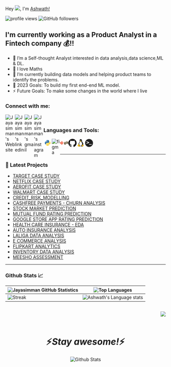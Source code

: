## 
Hey <img src="https://github.com/TheDudeThatCode/TheDudeThatCode/blob/master/Assets/Hi.gif" width="29px">, I'm [Ashwath!](https://github.com/ashwath2206) 

<p align="left"> 
  <img alt="profile views" src=https://komarev.com/ghpvc/?username=ashwath2206 alt=jayasimman/>
  <img alt="GitHub followers" src="https://img.shields.io/github/followers/ashwath2206?color=tomato&logo=github">
 </p>

## I'm currently working as a Product Analyst in a Fintech company 💰!!


- 👯 I’m a Self-thought Analyst interested in data analysis,data science,ML & DL.
- 🧐 I love Maths
- 🌱 I’m currently building data models and helping product teams to identify the problems.
- 🥅 2023 Goals: To build my first end-end ML model.
- ⚡ Future Goals: To make some changes in the world where I live

### Connect with me:

[<img align="left" alt="Jayasimman's Website" width="30px" src="https://img.icons8.com/3d-fluency/94/domain.png" />][website]
[<img align="left" alt="Jayasimman's linkedin" width="30px" src="https://img.icons8.com/3d-fluency/94/linkedin.png" />][linkedin]
[<img align="left" alt="Jayasimman's gmail" width="30px" src="https://img.icons8.com/3d-fluency/94/gmail.png" />][gmail]
[<img align="left" alt="Jayasimman's instagram" width="30px" src="https://img.icons8.com/3d-fluency/94/instagram-new.png" />][instagram]
<br />


### Languages and Tools:
[<img align="left" alt="Terminal" width="26px" src="https://raw.githubusercontent.com/github/explore/80688e429a7d4ef2fca1e82350fe8e3517d3494d/topics/python/python.png" />][website]
[<img align="left" src="https://www.vectorlogo.zone/logos/figma/figma-icon.svg" alt="figma" width="26px"/>][website]
[<img align="left" alt="Git" width="26px" src="https://raw.githubusercontent.com/github/explore/80688e429a7d4ef2fca1e82350fe8e3517d3494d/topics/git/git.png" />][website]
[<img align="left" alt="GitHub" width="26px" src="https://raw.githubusercontent.com/github/explore/78df643247d429f6cc873026c0622819ad797942/topics/github/github.png" />][website]
[<img align="left" alt="Linux" width="26px" src="https://raw.githubusercontent.com/github/explore/80688e429a7d4ef2fca1e82350fe8e3517d3494d/topics/linux/linux.png" />][website]
[<img align="left" alt="Terminal" width="26px" src="https://raw.githubusercontent.com/github/explore/80688e429a7d4ef2fca1e82350fe8e3517d3494d/topics/terminal/terminal.png" />][website]

<br />
<br />


---


### 📕 Latest Projects

- [TARGET CASE STUDY]()
- [NETFLIX CASE STUDY]()
- [AEROFIT CASE STUDY]()
- [WALMART CASE STUDY]()
- [CREDIT_RISK_MODELLING]()
- [CASHFREE PAYMENTS - CHURN ANALYSIS]()
- [STOCK MARKET PREDICTION]()
- [MUTUAL FUND RATING PREDICTION]()
- [GOOGLE STORE APP RATING PREDICTION]()
- [HEALTH CARE INSURANCE - EDA]()
- [AUTO INSURANCE ANALYSIS]()
- [LALIGA DATA ANALYSIS]()
- [E COMMERCE ANALYSIS]()
- [FLIPKART ANALYTICS]()
- [INVENTORY DATA ANALYSIS]()
- [MEESHO ASSESSMENT]()

---

<h3>Github Stats 📈</h3>

| ![Jayasimman GitHub Statistics](https://github-readme-stats.vercel.app/api?username=ashwath2206&show_icons=true) | ![Top Languages](https://github-readme-stats.vercel.app/api/top-langs/?username=ashwath2206) |
| --- | --- |
| ![Streak](https://github-readme-streak-stats.herokuapp.com/?user=ashwath2206&theme=light&hide_border=true&line_height=27&width=20) | ![Ashwath's Language stats](https://github-readme-stats-eight-theta.vercel.app/api/top-langs/?username=ashwath2206&layout=compact&langs_count=8&hide_border=true) | 



<br>

<div align="end">
  <img src="https://github-profile-trophy.vercel.app/?username=ashwath2206&column=7&theme=onedark" />
</div>

<br>
<h1 align='center'>⚡️<i>Stay awesome!</i>⚡️</h1>

<p align="center">
        <img src="https://raw.githubusercontent.com/bornmay/bornmay/Update/svg/Bottom.svg" alt="Github Stats" />
</p>
 

[website]: #
[linkedin]: https://www.linkedin.com/in/ashwath-j
[gmail]: ashwath.j2001@gmail.com
[twitter]: #
[youtube]: # 
[instagram]: #
